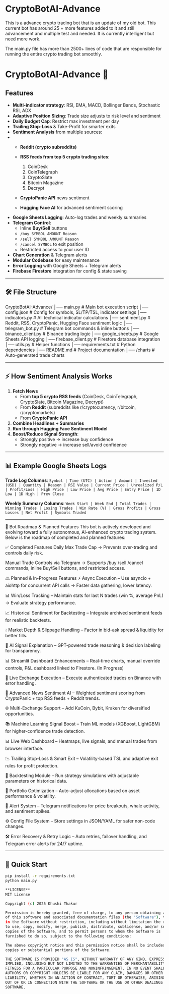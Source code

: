 # CryptoBotAI-Advance
This is a advance crypto trading bot that is an update of my old bot. This current bot has around 25 + more features added to it and still advancement and multiple test and needed. It is currently intelligent but need more work.

The main.py file has more than 2500+ lines of code that are responsible for running the entire crypto trading bot smoothly. 

# CryptoBotAI-Advance 🚀

## Features

- **Multi-indicator strategy**: RSI, EMA, MACD, Bollinger Bands, Stochastic RSI, ADX
- **Adaptive Position Sizing**: Trade size adjusts to risk level and sentiment
- **Daily Budget Cap**: Restrict max investment per day
- **Trailing Stop-Loss** & Take-Profit for smarter exits
- **Sentiment Analysis** from multiple sources:
- 
  - **Reddit (crypto subreddits)**
  - **RSS feeds from top 5 crypto trading sites**:
    1. CoinDesk
    2. CoinTelegraph
    3. CryptoSlate
    4. Bitcoin Magazine
    5. Decrypt
       
  - **CryptoPanic API** news sentiment
  - **Hugging Face AI** for advanced sentiment scoring
- **Google Sheets Logging**: Auto-log trades and weekly summaries
- **Telegram Control**:
  - Inline **Buy/Sell** buttons
  - `/buy SYMBOL AMOUNT Reason`
  - `/sell SYMBOL AMOUNT Reason`
  - `/cancel SYMBOL` to exit position
  - Restricted access to your user ID
- **Chart Generation** & Telegram alerts
- **Modular Codebase** for easy maintenance
- **Error Logging** with Google Sheets + Telegram alerts
- **Firebase Firestore** integration for config & state saving

---

## 🛠️ File Structure
CryptoBotAI-Advance/
│── main.py # Main bot execution script
│── config.json # Config for symbols, SL/TP/TSL, indicator settings
│── indicators.py # All technical indicator calculations
│── sentiment.py # Reddit, RSS, CryptoPanic, Hugging Face sentiment logic
│── telegram_bot.py # Telegram bot commands & inline buttons
│── binance_client.py # Binance trading logic
│── google_sheets.py # Google Sheets API logging
│── firebase_client.py # Firestore database integration
│── utils.py # Helper functions
│── requirements.txt # Python dependencies
│── README.md # Project documentation
│── /charts # Auto-generated trade charts

 
---

## ⚡ How Sentiment Analysis Works
1. **Fetch News**  
   - From **top 5 crypto RSS feeds** (CoinDesk, CoinTelegraph, CryptoSlate, Bitcoin Magazine, Decrypt)
   - From **Reddit** (subreddits like r/cryptocurrency, r/bitcoin, r/cryptomarkets)
   - From **CryptoPanic API**
2. **Combine Headlines + Summaries**
3. **Run through Hugging Face Sentiment Model**
4. **Boost/Reduce Signal Strength**:
   - Strongly positive → increase buy confidence
   - Strongly negative → increase sell/avoid confidence

---

## 📊 Example Google Sheets Logs
**Trade Log Columns**:
`Symbol | Time (UTC) | Action | Amount | Invested (USD) | Quantity | Reason | RSI Value | Current Price | Unrealized P/L | Profit/Loss | High Price | Low Price | Avg Price | Entry Price | 1D Low | 1D High | Prev Close`

**Weekly Summary Columns**:
`Week Start | Week End | Total Trades | Winning Trades | Losing Trades | Win Rate (%) | Gross Profits | Gross Losses | Net Profit | Symbols Traded`

---
📅 Bot Roadmap & Planned Features
This bot is actively developed and evolving toward a fully autonomous, AI-enhanced crypto trading system.
Below is the roadmap of completed and planned features:

✅ Completed Features
Daily Max Trade Cap → Prevents over-trading and controls daily risk.

Manual Trade Controls via Telegram → Supports /buy /sell /cancel commands, inline Buy/Sell buttons, and restricted access.

🔜 Planned & In-Progress Features
⚡ Async Execution – Use asyncio + aiohttp for concurrent API calls → Faster data gathering, lower latency.

📊 Win/Loss Tracking – Maintain stats for last N trades (win %, average PnL) → Evaluate strategy performance.

📈 Historical Sentiment for Backtesting – Integrate archived sentiment feeds for realistic backtests.

💧 Market Depth & Slippage Handling – Factor in bid-ask spread & liquidity for better fills.

🤖 AI Signal Explanation – GPT-powered trade reasoning & decision labeling for transparency.

📊 Streamlit Dashboard Enhancements – Real-time charts, manual override controls, P&L dashboard linked to Firestore. (In Progress)

🔑 Live Exchange Execution – Execute authenticated trades on Binance with error handling.

📰 Advanced News Sentiment AI – Weighted sentiment scoring from CryptoPanic + top RSS feeds + Reddit trends.

🌐 Multi-Exchange Support – Add KuCoin, Bybit, Kraken for diversified opportunities.

📚 Machine Learning Signal Boost – Train ML models (XGBoost, LightGBM) for higher-confidence trade detection.

📊 Live Web Dashboard – Heatmaps, live signals, and manual trades from browser interface.

📉 Trailing Stop-Loss & Smart Exit – Volatility-based TSL and adaptive exit rules for profit protection.

🧪 Backtesting Module – Run strategy simulations with adjustable parameters on historical data.

📂 Portfolio Optimization – Auto-adjust allocations based on asset performance & volatility.

🚨 Alert System – Telegram notifications for price breakouts, whale activity, and sentiment spikes.

⚙ Config File System – Store settings in JSON/YAML for safer non-code changes.

🛠 Error Recovery & Retry Logic – Auto retries, failover handling, and Telegram error alerts for 24/7 uptime.

---

## 🚀 Quick Start
```bash
pip install -r requirements.txt
python main.py

**LICENSE**
MIT License

Copyright (c) 2025 Khushi Thakur

Permission is hereby granted, free of charge, to any person obtaining a copy
of this software and associated documentation files (the "Software"), to deal
in the Software without restriction, including without limitation the rights
to use, copy, modify, merge, publish, distribute, sublicense, and/or sell
copies of the Software, and to permit persons to whom the Software is
furnished to do so, subject to the following conditions:

The above copyright notice and this permission notice shall be included in all
copies or substantial portions of the Software.

THE SOFTWARE IS PROVIDED "AS IS", WITHOUT WARRANTY OF ANY KIND, EXPRESS OR
IMPLIED, INCLUDING BUT NOT LIMITED TO THE WARRANTIES OF MERCHANTABILITY,
FITNESS FOR A PARTICULAR PURPOSE AND NONINFRINGEMENT. IN NO EVENT SHALL THE
AUTHORS OR COPYRIGHT HOLDERS BE LIABLE FOR ANY CLAIM, DAMAGES OR OTHER
LIABILITY, WHETHER IN AN ACTION OF CONTRACT, TORT OR OTHERWISE, ARISING FROM,
OUT OF OR IN CONNECTION WITH THE SOFTWARE OR THE USE OR OTHER DEALINGS IN THE
SOFTWARE.
